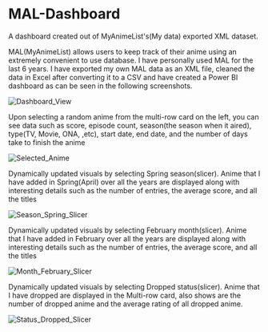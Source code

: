 # MAL-Dashboard
 A dashboard created out of MyAnimeList's(My data) exported XML dataset.


MAL(MyAnimeList) allows users to keep track of their anime using an extremely convenient to use database. I have personally used MAL for the last 6 years. I have exported my own MAL data as an XML file, cleaned the data in Excel after converting it to a CSV and have created a Power BI dashboard as can be seen in the following screenshots.


![Dashboard_View](https://github.com/user-attachments/assets/d738dd15-3c7c-40a8-b727-3025ff2713db)


Upon selecting a random anime from the multi-row card on the left, you can see data such as score, episode count, season(the season when it aired), type(TV, Movie, ONA, ,etc), start date, end date, and the number of days take to finish the anime


![Selected_Anime](https://github.com/user-attachments/assets/9c707b01-e7f9-4fec-840d-d43456460061)



Dynamically updated visuals by selecting Spring season(slicer). Anime that I have added in Spring(April) over all the years are displayed along with interesting details such as the number of entries, the average score, and all the titles


![Season_Spring_Slicer](https://github.com/user-attachments/assets/69c2691a-5e5a-448d-9ae9-683752a4e43d)


Dynamically updated visuals by selecting February month(slicer). Anime that I have added in February over all the years are displayed along with interesting details such as the number of entries, the average score, and all the titles


![Month_February_Slicer](https://github.com/user-attachments/assets/09b220a2-dbf4-42a2-b925-ecfbb1440909)


Dynamically updated visuals by selecting Dropped status(slicer). Anime that I have dropped are displayed in the Multi-row card, also shows are the number of dropped anime and the average rating of all dropped anime.


![Status_Dropped_Slicer](https://github.com/user-attachments/assets/afeb5463-f5f9-4292-9a16-3921502cbd11)
